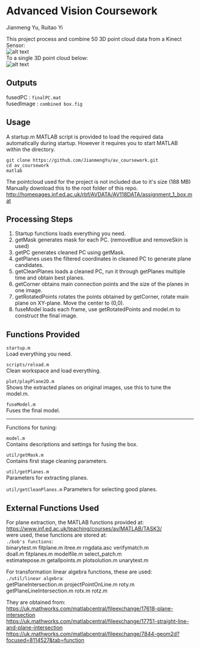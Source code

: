 # Advanced Vision Coursework

Jianmeng Yu, Ruitao Yi

This project process and combine 50 3D point cloud data from a Kinect Sensor:   
![alt text](https://github.com/JianmengYu/av_coursework/blob/master/original.jpg)  
To a single 3D point cloud below:  
![alt text](https://github.com/JianmengYu/av_coursework/blob/master/pic.png)

## Outputs

fusedPC    : `finalPC.mat`  
fusedImage : `combined box.fig`  

## Usage 

A startup.m MATLAB script is provided to load the required data automatically during startup. However it requires you to start MATLAB within the directory.  

```
git clone https://github.com/JianmengYu/av_coursework.git
cd av_coursework
matlab
```

The pointcloud used for the project is not included due to it's size (188 MB)  
Manually download this to the root folder of this repo.   
http://homepages.inf.ed.ac.uk/rbf/AVDATA/AV118DATA/assignment_1_box.mat

## Processing Steps

1) Startup functions loads everything you need.  
2) getMask generates mask for each PC. (removeBlue and removeSkin is used)    
3) getPC generates cleaned PC using getMask.  
4) getPlanes uses the filtered coordinates in cleaned PC to generate plane candidates.  
5) getCleanPlanes loads a cleaned PC, run it through getPlanes multiple time and obtain best planes.  
6) getCorner obtains main connection points and the size of the planes in one image.  
7) getRotatedPoints rotates the points obtained by getCorner, rotate main plane on XY-plane. Move the center to (0,0).  
8) fuseModel loads each frame, use getRotatedPoints and model.m to construct the final image.

## Functions Provided

`startup.m`  
Load everything you need.

`scripts/reload.m`  
Clean workspace and load everything.

`plot/playPlane2D.m`  
Shows the extracted planes on original images, use this to tune the model.m.

`fuseModel.m`  
Fuses the final model.

---

Functions for tuning:

`model.m`  
Contains descriptions and settings for fusing the box.

`util/getMask.m`  
Contains first stage cleaning parameters.

`util/getPlanes.m`  
Parameters for extracting planes.

`util/getCleanPlanes.m`
Parameters for selecting good planes.

## External Functions Used

For plane extraction, the MATLAB functions provided at:   
https://www.inf.ed.ac.uk/teaching/courses/av/MATLAB/TASK3/  
were used, these functions are stored at:   
`./bob's functions`:  
binarytest.m    fitplane.m      itree.m         rngdata.asc     verifymatch.m  
doall.m         fitplanes.m     modelfile.m     select_patch.m  
estimatepose.m  getallpoints.m  plotsolution.m  unarytest.m  


For transformation linear algebra functions, these are used:  
`./util/linear algebra`:  
getPlaneIntersection.m      projectPointOnLine.m  roty.m  
getPlaneLineIntersection.m  rotx.m                rotz.m  

They are obtained from:  
https://uk.mathworks.com/matlabcentral/fileexchange/17618-plane-intersection  
https://uk.mathworks.com/matlabcentral/fileexchange/17751-straight-line-and-plane-intersection  
https://uk.mathworks.com/matlabcentral/fileexchange/7844-geom2d?focused=8114527&tab=function

